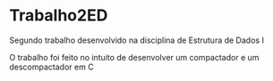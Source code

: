 # Trabalho2ED
Segundo trabalho desenvolvido na disciplina de Estrutura de Dados I

O trabalho foi feito no intuito de desenvolver um compactador e um descompactador em C
